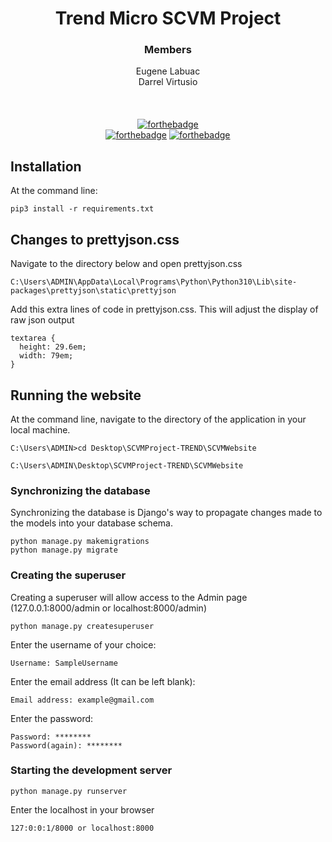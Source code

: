 <div align='center'>

# Trend Micro SCVM Project
### Members
Eugene Labuac <br>
Darrel Virtusio <br><br>
<br><br>
[![forthebadge](https://forthebadge.com/images/badges/made-with-python.svg)](https://forthebadge.com)<br>
[![forthebadge](https://forthebadge.com/images/badges/uses-html.svg)](https://forthebadge.com)
[![forthebadge](https://forthebadge.com/images/badges/uses-css.svg)](https://forthebadge.com)
</div>

## Installation

At the command line:
```
pip3 install -r requirements.txt
```

## Changes to prettyjson.css

Navigate to the directory below and open prettyjson.css
```
C:\Users\ADMIN\AppData\Local\Programs\Python\Python310\Lib\site-packages\prettyjson\static\prettyjson
```

Add this extra lines of code in prettyjson.css. This will adjust the display of raw json output
```
textarea {
  height: 29.6em;
  width: 79em;
}
```

## Running the website

At the command line, navigate to the directory of the application in your local machine.
```
C:\Users\ADMIN>cd Desktop\SCVMProject-TREND\SCVMWebsite

C:\Users\ADMIN\Desktop\SCVMProject-TREND\SCVMWebsite
```

### Synchronizing the database

Synchronizing the database is Django's way to propagate changes made to the models into your database schema.
```
python manage.py makemigrations
python manage.py migrate
```

### Creating the superuser

Creating a superuser will allow access to the Admin page (127.0.0.1:8000/admin or localhost:8000/admin)
```
python manage.py createsuperuser
```
Enter the username of your choice:
```
Username: SampleUsername
```
Enter the email address (It can be left blank):
```
Email address: example@gmail.com
```
Enter the password:
```
Password: ********
Password(again): ********
```

### Starting the development server
```
python manage.py runserver
```
Enter the localhost in your browser
```
127:0:0:1/8000 or localhost:8000
```
